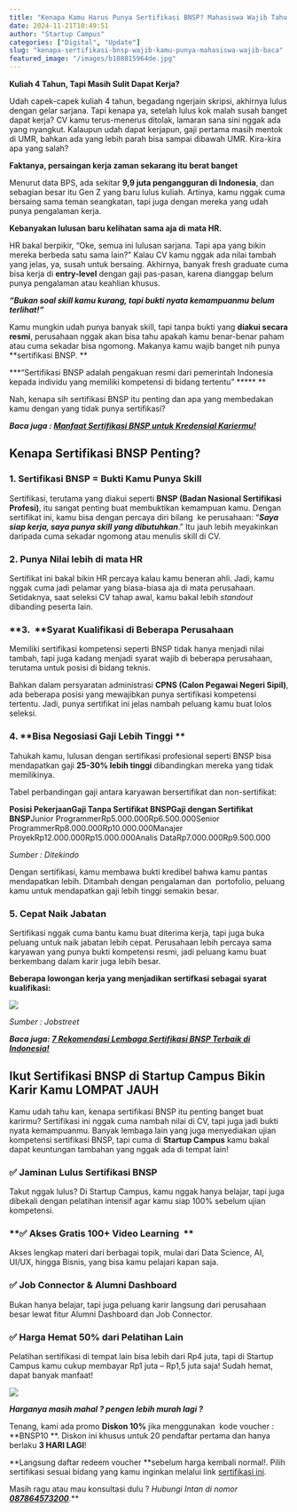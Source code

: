 ```yaml
---
title: "Kenapa Kamu Harus Punya Sertifikasi BNSP? Mahasiswa Wajib Tahu!"
date: 2024-11-21T10:49:51
author: "Startup Campus"
categories: ["Digital", "Update"]
slug: "kenapa-sertifikasi-bnsp-wajib-kamu-punya-mahasiswa-wajib-baca"
featured_image: "/images/b108815964de.jpg"
---
```


**Kuliah 4 Tahun, Tapi Masih Sulit Dapat Kerja?**

Udah capek-capek kuliah 4 tahun, begadang ngerjain skripsi, akhirnya lulus dengan gelar sarjana. Tapi kenapa ya, setelah lulus kok malah susah banget dapat kerja? CV kamu terus-menerus ditolak, lamaran sana sini nggak ada yang nyangkut. Kalaupun udah dapat kerjapun, gaji pertama masih mentok di UMR, bahkan ada yang lebih parah bisa sampai dibawah UMR. Kira-kira apa yang salah?

**Faktanya, persaingan kerja zaman sekarang itu berat banget**

Menurut data BPS, ada sekitar **9,9 juta pengangguran di Indonesia**, dan sebagian besar itu Gen Z yang baru lulus kuliah. Artinya, kamu nggak cuma bersaing sama teman seangkatan, tapi juga dengan mereka yang udah punya pengalaman kerja.

**Kebanyakan lulusan baru kelihatan sama aja di mata HR.**

HR bakal berpikir, “Oke, semua ini lulusan sarjana. Tapi apa yang bikin mereka berbeda satu sama lain?” Kalau CV kamu nggak ada nilai tambah yang jelas, ya, susah untuk bersaing. Akhirnya, banyak fresh graduate cuma bisa kerja di **entry-level** dengan gaji pas-pasan, karena dianggap belum punya pengalaman atau keahlian khusus.

> 
***“Bukan soal skill kamu kurang, tapi bukti nyata kemampuanmu belum terlihat!”***

Kamu mungkin udah punya banyak skill, tapi tanpa bukti yang **diakui secara resmi**, perusahaan nggak akan bisa tahu apakah kamu benar-benar paham atau cuma sekadar bisa ngomong. Makanya kamu wajib banget nih punya **sertifikasi BNSP. **

> 
***“Sertifikasi BNSP adalah pengakuan resmi dari pemerintah Indonesia kepada individu yang memiliki kompetensi di bidang tertentu” ***** **

Nah, kenapa sih sertifikasi BNSP itu penting dan apa yang membedakan kamu dengan yang tidak punya sertifikasi?

***Baca juga : [Manfaat Sertifikasi BNSP untuk Kredensial Kariermu!](https://startupcampus.id/blog/manfaat-sertifikasi-bnsp-untuk-kredensial-kariermu/)***

## **Kenapa Sertifikasi BNSP Penting?**

### **1. Sertifikasi BNSP = Bukti Kamu Punya Skill**

Sertifikasi, terutama yang diakui seperti **BNSP (Badan Nasional Sertifikasi Profesi)**, itu sangat penting buat membuktikan kemampuan kamu. Dengan sertifikat ini, kamu bisa dengan percaya diri bilang  ke perusahaan: “***Saya siap kerja, saya punya skill yang dibutuhkan***.” Itu jauh lebih meyakinkan daripada cuma sekadar ngomong atau menulis skill di CV.

### **2. Punya Nilai lebih di mata HR**

Sertifikat ini bakal bikin HR percaya kalau kamu beneran ahli. Jadi, kamu nggak cuma jadi pelamar yang biasa-biasa aja di mata perusahaan. Setidaknya, saat seleksi CV tahap awal, kamu bakal lebih *standout* dibanding peserta lain. 

### **3.  **Syarat Kualifikasi di Beberapa Perusahaan 

Memiliki sertifikasi kompetensi seperti BNSP tidak hanya menjadi nilai tambah, tapi juga kadang menjadi syarat wajib di beberapa perusahaan, terutama untuk posisi di bidang teknis. 

Bahkan dalam persyaratan administrasi **CPNS (Calon Pegawai Negeri Sipil)**, ada beberapa posisi yang mewajibkan punya sertifikasi kompetensi tertentu. Jadi, punya sertifikat ini jelas nambah peluang kamu buat lolos seleksi.

### 4. **Bisa Negosiasi Gaji Lebih Tinggi **

Tahukah kamu, lulusan dengan sertifikasi profesional seperti BNSP bisa mendapatkan gaji **25-30% lebih tinggi** dibandingkan mereka yang tidak memilikinya. 

Tabel perbandingan gaji antara karyawan bersertifikat dan non-sertifikat:

**Posisi Pekerjaan****Gaji Tanpa Sertifikat BNSP****Gaji dengan Sertifikat BNSP**Junior ProgrammerRp5.000.000Rp6.500.000Senior ProgrammerRp8.000.000Rp10.000.000Manajer ProyekRp12.000.000Rp15.000.000Analis DataRp7.000.000Rp9.500.000

*Sumber : Ditekindo*

Dengan sertifikasi, kamu membawa bukti kredibel bahwa kamu pantas mendapatkan lebih. Ditambah dengan pengalaman dan  portofolio, peluang kamu untuk mendapatkan gaji lebih tinggi semakin besar.

### **5. Cepat Naik Jabatan**

Sertifikasi nggak cuma bantu kamu buat diterima kerja, tapi juga buka peluang untuk naik jabatan lebih cepat. Perusahaan lebih percaya sama karyawan yang punya bukti kompetensi resmi, jadi peluang kamu buat berkembang dalam karir juga lebih besar.

**Beberapa lowongan kerja yang menjadikan sertifkasi sebagai syarat kualifikasi:**

![](https://www.startupcampus.id/blog/wp-content/uploads/2024/11/Lowongan-kerja-yang-butuh-sertifikasi-BNSP-1024x491.png)

*Sumber : Jobstreet*

***Baca juga: [7 Rekomendasi Lembaga Sertifikasi BNSP Terbaik di Indonesia!](https://startupcampus.id/blog/7-rekomendasi-lembaga-sertifikasi-bnsp-terbaik-di-indonesia/)***

## **Ikut Sertifikasi BNSP di Startup Campus Bikin Karir Kamu LOMPAT JAUH**

Kamu udah tahu kan, kenapa sertifikasi BNSP itu penting banget buat karirmu? Sertifikasi ini nggak cuma nambah nilai di CV, tapi juga jadi bukti nyata kemampuanmu. Banyak lembaga lain yang juga menyediakan ujian kompetensi sertifikasi BNSP, tapi cuma di **Startup Campus** kamu bakal dapat keuntungan tambahan yang nggak ada di tempat lain!  

### **✅ Jaminan Lulus Sertifikasi BNSP**

Takut nggak lulus? Di Startup Campus, kamu nggak hanya belajar, tapi juga dibekali dengan pelatihan intensif agar kamu siap 100% sebelum ujian kompetensi. 

### **✅ Akses Gratis 100+ Video Learning  **

Akses lengkap materi dari berbagai topik, mulai dari Data Science, AI, UI/UX, hingga Bisnis, yang bisa kamu pelajari kapan saja.

### **✅ Job Connector & Alumni Dashboard**

Bukan hanya belajar, tapi juga peluang karir langsung dari perusahaan besar lewat fitur Alumni Dashboard dan Job Connector.

### **✅ Harga Hemat 50% dari Pelatihan Lain**

Pelatihan sertifikasi di tempat lain bisa lebih dari Rp4 juta, tapi di Startup Campus kamu cukup membayar Rp1 juta – Rp1,5 juta saja! Sudah hemat, dapat banyak manfaat!

![](https://lh7-rt.googleusercontent.com/docsz/AD_4nXcjV-omlfWXDiz4HmNrEAXVg3m2HydLMAtdOZqKsAaLiMWGG5vlK3NlhUnLAKsHkPXvQ60Xml77_RcfXASXb7g6ile3AQM1THkSEaae-9FslH2nh7nejpvLvNToz69tS5xMy0fkhw?key=_q5KsUcOqYmsQVoC7Q_A4meY)

***Harganya masih mahal ? pengen lebih murah lagi ?***

Tenang, kami ada promo **Diskon 10%** jika menggunakan  kode voucher :  **BNSP10 **. Diskon ini khusus untuk 20 pendaftar pertama dan hanya berlaku **3 HARI LAGI**!

**Langsung daftar redeem voucher **sebelum harga kembali normal!. Pilih sertifikasi sesuai bidang yang kamu inginkan melalui link [sertifikasi ini](https://startupcampus.id/sertifikasi).

Masih ragu atau mau konsultasi dulu ? **Hubungi Intan di nomor **[***087864573200***](https://wa.me/6287864573200)***.***
